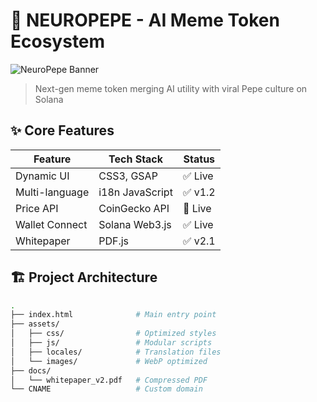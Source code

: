# 🐸 NEUROPEPE - AI Meme Token Ecosystem

![NeuroPepe Banner](assets/images/banner.gif)

> Next-gen meme token merging AI utility with viral Pepe culture on Solana

## ✨ Core Features
| Feature           | Tech Stack       | Status  |
|-------------------|------------------|---------|
| Dynamic UI        | CSS3, GSAP       | ✅ Live |
| Multi-language    | i18n JavaScript  | ✅ v1.2 |
| Price API         | CoinGecko API    | 🔄 Live |
| Wallet Connect    | Solana Web3.js   | ✅ Live |
| Whitepaper        | PDF.js           | ✅ v2.1 |

## 🏗️ Project Architecture
```bash
.
├── index.html              # Main entry point
├── assets/
│   ├── css/                # Optimized styles
│   ├── js/                 # Modular scripts
│   ├── locales/            # Translation files
│   └── images/             # WebP optimized
├── docs/
│   └── whitepaper_v2.pdf   # Compressed PDF
└── CNAME                   # Custom domain
